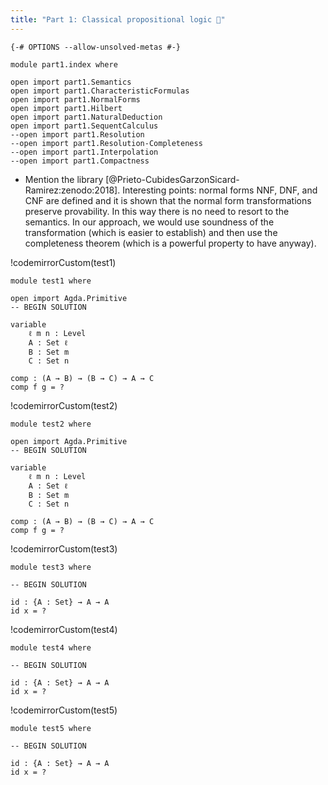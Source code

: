 ```yaml
---
title: "Part 1: Classical propositional logic 🚧"
---
```


```
{-# OPTIONS --allow-unsolved-metas #-}

module part1.index where

open import part1.Semantics
open import part1.CharacteristicFormulas
open import part1.NormalForms
open import part1.Hilbert
open import part1.NaturalDeduction
open import part1.SequentCalculus
--open import part1.Resolution
--open import part1.Resolution-Completeness
--open import part1.Interpolation
--open import part1.Compactness
```

* Mention the library [@Prieto-CubidesGarzonSicard-Ramirez:zenodo:2018]. Interesting points: normal forms NNF, DNF, and CNF are defined and it is shown that the normal form transformations preserve provability. In this way there is no need to resort to the semantics. In our approach, we would use soundness of the transformation (which is easier to establish) and then use the completeness theorem (which is a powerful property to have anyway).

!codemirrorCustom(test1)
~~~~
module test1 where

open import Agda.Primitive
-- BEGIN SOLUTION

variable
    ℓ m n : Level
    A : Set ℓ
    B : Set m
    C : Set n

comp : (A → B) → (B → C) → A → C
comp f g = ?
~~~~

!codemirrorCustom(test2)
~~~~
module test2 where

open import Agda.Primitive
-- BEGIN SOLUTION

variable
    ℓ m n : Level
    A : Set ℓ
    B : Set m
    C : Set n

comp : (A → B) → (B → C) → A → C
comp f g = ?
~~~~

!codemirrorCustom(test3)
~~~~
module test3 where

-- BEGIN SOLUTION

id : {A : Set} → A → A
id x = ?
~~~~

!codemirrorCustom(test4)
~~~~
module test4 where

-- BEGIN SOLUTION

id : {A : Set} → A → A
id x = ?
~~~~

!codemirrorCustom(test5)
~~~~
module test5 where

-- BEGIN SOLUTION

id : {A : Set} → A → A
id x = ?
~~~~